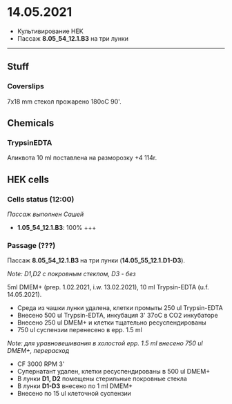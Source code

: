 14.05.2021
==========

- Культивирование HEK
- Пассаж **8.05_54_12.1.B3** на три лунки

---

## Stuff
### Coverslips
7x18 mm стекол прожарено 180oC 90'.

## Chemicals
### TrypsinEDTA
Аликвота 10 ml поставлена на разморозку +4 114r.

## HEK cells
### Cells status (12:00)
*Пассаж выполнен Сашей*
- **1.05_54_12.1.B3**: 100% +++

### Passage (???)
Пассаж **8.05_54_12.1.B3** на три лунки (**14.05_55_12.1.D1-D3**).

*Note: D1,D2 с покровным стеклом, D3 - без*

5ml DMEM+ (prep. 1.02.2021, i.w. 13.02.2021), 10 ml Trypsin-EDTA (u.f. 14.05.2021).

- Среда из чашки лунки удалена, клетки промыты 250 ul Trypsin-EDTA
- Внесено 500 ul Trypsin-EDTA, инкубация 3' 37oC в CO2 инкубаторе
- Внесено 250 ul DMEM+ и клетки тщательно ресуспендированы
- 750 ul суспензии перенесено в epp. 1.5 ml

*Note: для уравновешивания в холостой epp. 1.5 ml внесено 750 ul DMEM+, перерасход*

- CF 3000 RPM 3'
- Супернатант удален, клетки ресуспендированы в 500 ul DMEM+
- В лунки **D1, D2** помещены стерильные покровные стекла
- В лунки **D1-D3** внесено по 1 ml DMEM+
- Внесено по 15 ul клеточной суспензии

